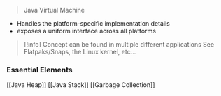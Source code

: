 > Java Virtual Machine

- Handles the platform-specific implementation details
- exposes a uniform interface across all platforms

> [!info] Concept can be found in multiple different applications
> See Flatpaks/Snaps, the Linux kernel, etc...

### Essential Elements
[[Java Heap]]
[[Java Stack]]
[[Garbage Collection]]
